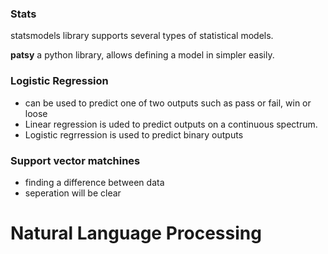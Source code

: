### Stats
statsmodels library supports several types of statistical models.

**patsy** a python library, allows defining a model in simpler easily.

### Logistic Regression
- can be used to predict one of two outputs
such as pass or fail, win or loose
- Linear regression is uded to predict outputs on a continuous spectrum.
- Logistic regrression is used to predict binary outputs


### Support vector matchines
- finding a difference between data
- seperation will be clear  

# Natural Language Processing
